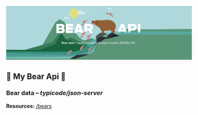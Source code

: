 !['Bear API'](https://github.com/janne-nylund/bear-api/blob/main/public/bear_api.png?raw=true)
## 🐻 My Bear Api 🐻
### __Bear data –__ *typicode/json-server* 

__Resources:__ [/bears](https://bear-api.herokuapp.com/bears)
